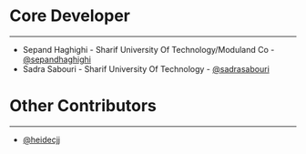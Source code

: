 # Core Developer #

----------
- Sepand Haghighi - Sharif University Of Technology/Moduland Co - [@sepandhaghighi](http://github.com/sepandhaghighi)
- Sadra Sabouri - Sharif University Of Technology - [@sadrasabouri](https://github.com/sadrasabouri)

# Other Contributors #
----------
- [@heidecjj](https://github.com/heidecjj)